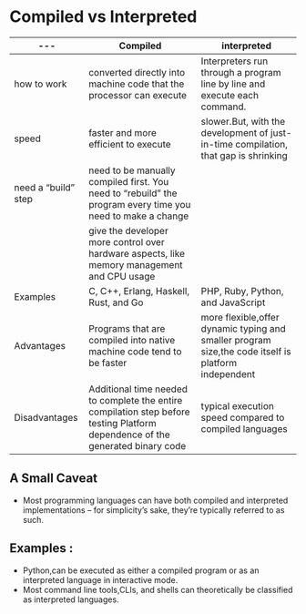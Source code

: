 # Compiled vs Interpreted

|---|Compiled|interpreted |
|---|--------|--------|
|how to work|converted directly into machine code that the processor can execute|Interpreters run through a program line by line and execute each command.|
|speed|faster and more efficient to execute|slower.But, with the development of just-in-time compilation, that gap is shrinking|
|need a “build” step |need to be manually compiled first. You need to “rebuild” the program every time you need to make a change||
||give the developer more control over hardware aspects, like memory management and CPU usage||
|Examples|C, C++, Erlang, Haskell, Rust, and Go|PHP, Ruby, Python, and JavaScript|
|Advantages |Programs that are compiled into native machine code tend to be faster| more flexible,offer dynamic typing and smaller program size,the code itself is platform independent|
|Disadvantages|Additional time needed to complete the entire compilation step before testing Platform dependence of the generated binary code|typical execution speed compared to compiled languages|

## A Small Caveat
- Most programming languages can have both compiled and interpreted implementations 
– for simplicity’s sake, they’re typically referred to as such.
## Examples :
- Python,can be executed as either a compiled program or as an interpreted language in interactive mode.
- Most command line tools,CLIs, and shells can theoretically be classified as interpreted languages.


